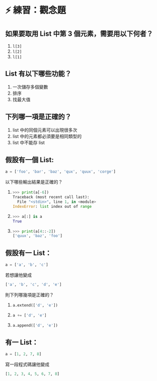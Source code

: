 # ⚡ 練習：觀念題

## 如果要取用 List 中第 3 個元素，需要用以下何者？

1. `l[3]`
2. `l[2]`
3. `l[1]`

## List 有以下哪些功能？

1. 一次儲存多個變數
2. 排序
3. 找最大值

## 下列哪一項是正確的？

1. list 中的同個元素可以出現很多次
2. list 中的元素都必須要是相同類型的
3. list 中不能存 list

## 假設有一個 List:

```python
a = ['foo', 'bar', 'baz', 'qux', 'quux', 'corge']
```

以下哪些輸出結果是正確的？

1. ```python
   >>> print(a[-6])
   Traceback (most recent call last):
     File "<stdin>", line 1, in <module>
   IndexError: list index out of range  
   ```
2. ```python
   >>> a[:] is a
   True
   ```
3. ```python
   >>> print(a[4::-2])
   ['quux', 'baz', 'foo']
   ```

## 假設有一 List：

```python
a = ['a', 'b', 'c']
```

若想讓他變成

```python
['a', 'b', 'c', 'd', 'e']
```

則下列哪幾項是正確的？

1. ```python
   a.extend(['d', 'e'])
   ```
2. ```python
   a += ['d', 'e']
   ```
3. ```python
   a.append(['d', 'e'])
   ```

## 有一 List：

```python
a = [1, 2, 7, 8]
```

寫一段程式碼讓他變成

```python
[1, 2, 3, 4, 5, 6, 7, 8]
```

## 

